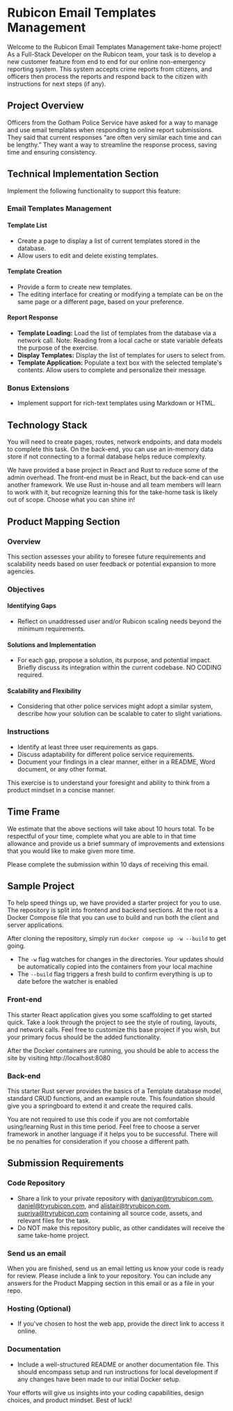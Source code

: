 # Rubicon Email Templates Management

Welcome to the Rubicon Email Templates Management take-home project! As a Full-Stack Developer on the Rubicon team, your task is to develop a new customer feature from end to end for our online non-emergency reporting system. This system accepts crime reports from citizens, and officers then process the reports and respond back to the citizen with instructions for next steps (if any).

## Project Overview

Officers from the Gotham Police Service have asked for a way to manage and use email templates when responding to online report submissions. They said that current responses “are often very similar each time and can be lengthy.” They want a way to streamline the response process, saving time and ensuring consistency.

## Technical Implementation Section

Implement the following functionality to support this feature:

### Email Templates Management

#### Template List

- Create a page to display a list of current templates stored in the database.
- Allow users to edit and delete existing templates.

#### Template Creation

- Provide a form to create new templates.
- The editing interface for creating or modifying a template can be on the same page or a different page, based on your preference.

#### Report Response

- **Template Loading:** Load the list of templates from the database via a network call. Note: Reading from a local cache or state variable defeats the purpose of the exercise.
- **Display Templates:** Display the list of templates for users to select from.
- **Template Application:** Populate a text box with the selected template's contents. Allow users to complete and personalize their message.

### Bonus Extensions

- Implement support for rich-text templates using Markdown or HTML.

## Technology Stack

You will need to create pages, routes, network endpoints, and data models to complete this task. On the back-end, you can use an in-memory data store if not connecting to a formal database helps reduce complexity.

We have provided a base project in React and Rust to reduce some of the admin overhead. The front-end must be in React, but the back-end can use another framework. We use Rust in-house and all team members will learn to work with it, but recognize learning this for the take-home task is likely out of scope. Choose what you can shine in!

## Product Mapping Section

### Overview

This section assesses your ability to foresee future requirements and scalability needs based on user feedback or potential expansion to more agencies.

### Objectives

#### Identifying Gaps

- Reflect on unaddressed user and/or Rubicon scaling needs beyond the minimum requirements.

#### Solutions and Implementation

- For each gap, propose a solution, its purpose, and potential impact. Briefly discuss its integration within the current codebase. NO CODING required.

#### Scalability and Flexibility

- Considering that other police services might adopt a similar system, describe how your solution can be scalable to cater to slight variations.

### Instructions

- Identify at least three user requirements as gaps.
- Discuss adaptability for different police service requirements.
- Document your findings in a clear manner, either in a README, Word document, or any other format.

This exercise is to understand your foresight and ability to think from a product mindset in a concise manner.

## Time Frame

We estimate that the above sections will take about 10 hours total. To be respectful of your time, complete what you are able to in that time allowance and provide us a brief summary of improvements and extensions that you would like to make given more time.

Please complete the submission within 10 days of receiving this email.

## Sample Project

To help speed things up, we have provided a starter project for you to use. The repository is split into frontend and backend sections. At the root is a Docker Compose file that you can use to build and run both the client and server applications.

After cloning the repository, simply run `docker compose up -w --build` to get going.
- The `-w` flag watches for changes in the directories. Your updates should be automatically copied into the containers from your local machine
- The `--build` flag triggers a fresh build to confirm everything is up to date before the watcher is enabled

### Front-end

This starter React application gives you some scaffolding to get started quick. Take a look through the project to see the style of routing, layouts, and network calls. Feel free to customize this base project if you wish, but your primary focus should be the added functionality.

After the Docker containers are running, you should be able to access the site by visiting http://localhost:8080

### Back-end

This starter Rust server provides the basics of a Template database model, standard CRUD functions, and an example route. This foundation should give you a springboard to extend it and create the required calls. 

You are not required to use this code if you are not comfortable using/learning Rust in this time period. Feel free to choose a server framework in another language if it helps you to be successful. There will be no penalties for consideration if you choose a different path.

## Submission Requirements

### Code Repository

- Share a link to your private repository with daniyar@tryrubicon.com, daniel@tryrubicon.com, and alistair@tryrubicon.com, supriya@tryrubicon.com containing all source code, assets, and relevant files for the task.
- Do NOT make this repository public, as other candidates will receive the same take-home project.

### Send us an email

When you are finished, send us an email letting us know your code is ready for review. Please include a link to your repository. You can include any answers for the Product Mapping section in this email or as a file in your repo.

### Hosting (Optional)

- If you've chosen to host the web app, provide the direct link to access it online.

### Documentation

- Include a well-structured README or another documentation file. This should encompass setup and run instructions for local development if any changes have been made to our initial Docker setup.

Your efforts will give us insights into your coding capabilities, design choices, and product mindset. Best of luck!
